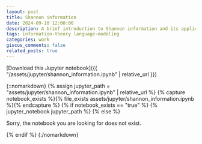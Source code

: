 ```yaml
---
layout: post
title: Shannon information
date: 2024-09-10 12:00:00
description: A brief introduction to Shannon information and its applications to language and language modelings. I put this notebook together as my contribution to a seminar in which every student was required to present on a technical topic.
tags: information-theory language-modeling
categories: work
giscus_comments: false
related_posts: true
---
```


[Download this Jupyter notebook]({{ "/assets/jupyter/shannon_information.ipynb" | relative_url }})

{::nomarkdown}
{% assign jupyter_path = "assets/jupyter/shannon_information.ipynb" | relative_url %}
{% capture notebook_exists %}{% file_exists assets/jupyter/shannon_information.ipynb %}{% endcapture %}
{% if notebook_exists == "true" %}
{% jupyter_notebook jupyter_path %}
{% else %}

<p>Sorry, the notebook you are looking for does not exist.</p>
{% endif %}
{:/nomarkdown}
